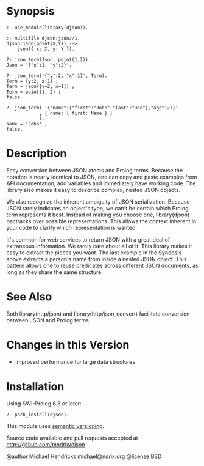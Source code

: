 # Synopsis

    :- use_module(library(djson)).

    :- multifile djson:json//1.
    djson:json(point(X,Y)) -->
        json({ x: X, y: Y }).

    ?- json_term(Json, point(1,2)).
    Json = '{"x":1, "y":2}'.

    ?- json_term('{"y":2, "x":1}', Term).
    Term = {y:2, x:1} ;
    Term = json([y=2, x=1]) ;
    Term = point(1, 2) ;
    false.

    ?- json_term( '{"name":{"first":"John","last":"Doe"},"age":27}'
                , { name: { first: Name } }
                ).
    Name = 'John' ;
    false.

# Description

Easy conversion between JSON atoms and Prolog terms.  Because the notation is nearly identical to JSON, one can copy and paste examples from API documentation, add variables and immediately have working code.  The library also makes it easy to describe complex, nested JSON objects.

We also recognize the inherent ambiguity of JSON serialization.  Because JSON rarely indicates an object's type, we can't be certain which Prolog term represents it best.  Instead of making you choose one, library(djson) bactracks over possible representations.  This allows the context inherent in your code to clarify which representation is wanted.

It's common for web services to return JSON with a great deal of extraneous information.  We rarely care about all of it.  This library makes it easy to extract the pieces you want.  The last example in the Synopsis above extracts a person's name from inside a nested JSON object.  This pattern allows one to reuse predicates across different JSON documents, as long as they share the same structure.

# See Also

Both library(http/json) and library(http/json_convert) facilitate conversion between JSON and Prolog terms.

# Changes in this Version

  * Improved performance for large data structures

# Installation

Using SWI-Prolog 6.3 or later:

    ?- pack_install(djson).

This module uses [semantic versioning](http://semver.org/).

Source code available and pull requests accepted at
http://github.com/mndrix/djson

@author Michael Hendricks <michael@ndrix.org>
@license BSD
